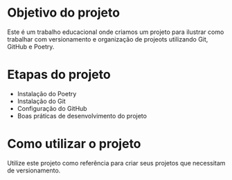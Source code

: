 # Objetivo do projeto

Este é um trabalho educacional onde criamos um projeto para ilustrar como trabalhar com versionamento e organização de projeots utilizando Git, GitHub e Poetry.

# Etapas do projeto

* Instalação do Poetry
* Instalação do Git
* Configuração do GitHub
* Boas práticas de desenvolvimento do projeto

# Como utilizar o projeto

Utilize este projeto como referência para criar seus projetos que necessitam de versionamento.
